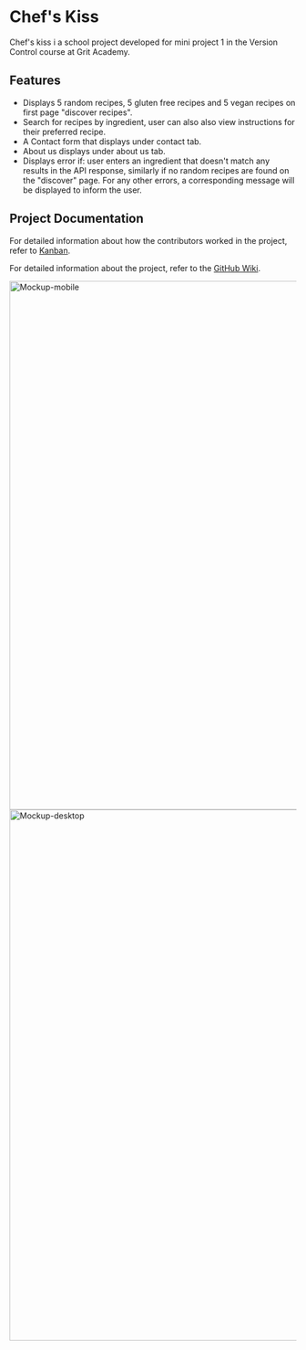 # Chef's Kiss

Chef's kiss i a school project developed for mini project 1 in the Version Control course at Grit Academy.

## Features

- Displays 5 random recipes, 5 gluten free recipes and 5 vegan recipes on first page "discover recipes". 
- Search for recipes by ingredient, user can also also view instructions for their preferred recipe.
- A Contact form that displays under contact tab.
- About us displays under about us tab.
- Displays error if: user enters an ingredient that doesn't match any results in the API response, similarly if no random recipes are found on the "discover" page. For any other errors, a corresponding message will be displayed to inform the user.
  

## Project Documentation

For detailed information about how the contributors worked in the project, refer to [Kanban](https://github.com/users/tevee/projects/2/views/1).

For detailed information about the project, refer to the [GitHub Wiki](https://github.com/tevee/versionshantering-mp1/wiki).

<img width="926" alt="Mockup-mobile" src="https://github.com/tevee/versionshantering-mp1/assets/112814483/75cd57f8-3a90-4656-a3c0-2df7b4edcb3c">
<img width="930" alt="Mockup-desktop" src="https://github.com/tevee/versionshantering-mp1/assets/112814483/2f5933d9-92cc-456c-b35b-80908854630a">
